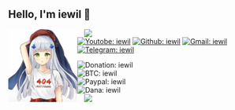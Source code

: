 <h2> Hello, I'm <b>iewil</b> 👋</h2>
<img align='right' src="https://github-readme-stats.vercel.app/api?username=iewilmaestro&show_icons=true&theme=algolia" width="350">
<img align='left' src="https://github.com/iewilmaestro/List/blob/main/404.png" width="140">

[![Youtobe: iewil](https://img.shields.io/youtube/channel/subscribers/UCvBSqRaT6nsPvtl8m6GaQpg?style=social)](https://youtube.com/c/iewil)
[![Github: iewil](https://img.shields.io/github/followers/iewilmaestro?style=social)](https://github.com/iewilmaestro)
[![Gmail: iewil](https://img.shields.io/badge/Gmail-Iewil-green?style=social&logo=gmail)](mailto:purna.iera@gmail.com)
[![Telegram: iewil](https://img.shields.io/badge/Telegram-Iewil-green?style=social&logo=Telegram)](https://t.me/iewil57)
<br>

![Donation: iewil](https://img.shields.io/badge/💰-Donation-blue?style=flat-square)
<br>
![BTC: iewil](https://img.shields.io/badge/BTC-18jswG2t9EZrnHju5dyiYw1yGbkcrTSgJg-blue?style=flat-square&logo=bitcoin)
<br>
![Paypal: iewil](https://img.shields.io/badge/Paypal-Purna.iera@gmail.com-blue?style=flat-square&logo=paypal)
<br>
![Dana: iewil](https://img.shields.io/badge/Dana-085819008551-blue?style=flat-square&logo=idr)
<img align='right' src="https://github-readme-stats.vercel.app/api/top-langs/?username=iewilmaestro&theme=algolia" width="350">

